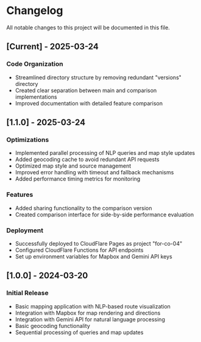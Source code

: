 # Changelog

All notable changes to this project will be documented in this file.

## [Current] - 2025-03-24

### Code Organization
- Streamlined directory structure by removing redundant "versions" directory
- Created clear separation between main and comparison implementations
- Improved documentation with detailed feature comparison

## [1.1.0] - 2025-03-24

### Optimizations
- Implemented parallel processing of NLP queries and map style updates
- Added geocoding cache to avoid redundant API requests
- Optimized map style and source management
- Improved error handling with timeout and fallback mechanisms
- Added performance timing metrics for monitoring

### Features
- Added sharing functionality to the comparison version
- Created comparison interface for side-by-side performance evaluation

### Deployment
- Successfully deployed to CloudFlare Pages as project "for-co-04"
- Configured CloudFlare Functions for API endpoints
- Set up environment variables for Mapbox and Gemini API keys

## [1.0.0] - 2024-03-20

### Initial Release
- Basic mapping application with NLP-based route visualization
- Integration with Mapbox for map rendering and directions
- Integration with Gemini API for natural language processing
- Basic geocoding functionality
- Sequential processing of queries and map updates 